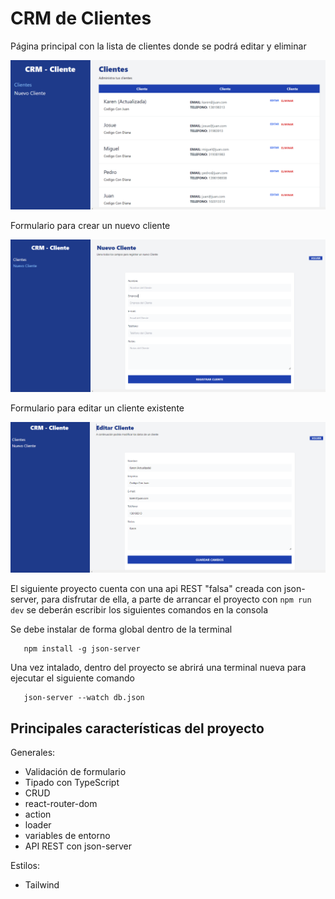 # CRM de Clientes

Página principal con la lista de clientes donde se podrá editar y eliminar

![Página principal](https://github.com/dianagelbern/CRM-React/blob/main/src/images/principal.png)

Formulario para crear un nuevo cliente

![Nuevo cliente](https://github.com/dianagelbern/CRM-React/blob/main/src/images/formulario_nuevo.png)

Formulario para editar un cliente existente

![Nuevo cliente](https://github.com/dianagelbern/CRM-React/blob/main/src/images/formulario_edit.png)

El siguiente proyecto cuenta con una api REST "falsa" creada con json-server, para disfrutar de ella, a parte de arrancar el proyecto con `npm run dev` se deberán escribir los siguientes comandos en la consola


Se debe instalar de forma global dentro de la terminal
```shell
   npm install -g json-server
```

Una vez intalado, dentro del proyecto se abrirá una terminal nueva para ejecutar el siguiente comando
```shell
   json-server --watch db.json
```

## Principales características del proyecto

Generales:
- Validación de formulario
- Tipado con TypeScript
- CRUD
- react-router-dom
- action
- loader
- variables de entorno
- API REST con json-server


Estilos:
- Tailwind
